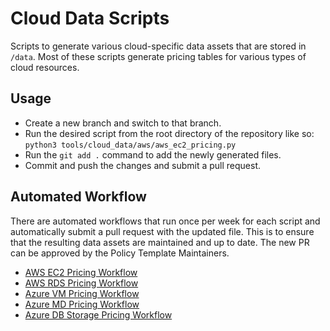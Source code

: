 # Cloud Data Scripts

Scripts to generate various cloud-specific data assets that are stored in `/data`. Most of these scripts generate pricing tables for various types of cloud resources.

## Usage

- Create a new branch and switch to that branch.
- Run the desired script from the root directory of the repository like so: `python3 tools/cloud_data/aws/aws_ec2_pricing.py`
- Run the `git add .` command to add the newly generated files.
- Commit and push the changes and submit a pull request.

## Automated Workflow

There are automated workflows that run once per week for each script and automatically submit a pull request with the updated file. This is to ensure that the resulting data assets are maintained and up to date. The new PR can be approved by the Policy Template Maintainers.

- [AWS EC2 Pricing Workflow](https://github.com/flexera-public/policy_templates/blob/master/.github/workflows/generate-aws-ec2-pricing-json.yaml)
- [AWS RDS Pricing Workflow](https://github.com/flexera-public/policy_templates/blob/master/.github/workflows/generate-aws-rds-pricing-json.yaml)
- [Azure VM Pricing Workflow](https://github.com/flexera-public/policy_templates/blob/master/.github/workflows/generate-azure-vm-pricing-json.yaml)
- [Azure MD Pricing Workflow](https://github.com/flexera-public/policy_templates/blob/master/.github/workflows/generate-azure-md-pricing-json.yaml)
- [Azure DB Storage Pricing Workflow](https://github.com/flexera-public/policy_templates/blob/master/.github/workflows/generate-azure-db-storage-pricing-json.yaml)
